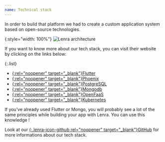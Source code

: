 ```yaml
---
name: Technical stack
---
```


In order to build that platform we had to create a custom application system based on open-source technologies.

{:style="width: 100%"}
![Lenra architecture](/img/architecture.svg)

If you want to know more about our tech stack, you can visit their website by clicking on the links below:

{:.list}
- [{:rel="noopener" target="_blank"}Flutter](https://flutter.dev/)
- [{:rel="noopener" target="_blank"}Phoenix](https://phoenixframework.org/)
- [{:rel="noopener" target="_blank"}PostgreSQL](https://www.postgresql.org/)
- [{:rel="noopener" target="_blank"}Mongodb](https://mongodb.com/)
- [{:rel="noopener" target="_blank"}OpenFaaS](https://www.openfaas.com/)
- [{:rel="noopener" target="_blank"}Kubernetes](https://kubernetes.io/)


If you've already used Flutter or Mongo, you will probably see a lot of the same principles while building your app with Lenra. You can use this knowledge !

Look at our [{:.lenra-icon-github rel="noopener" target="_blank"}GitHub](https://github.com/lenra-io) for more informations about our tech stack.
